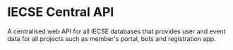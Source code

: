 # IECSE Central API
A centralised web API for all IECSE databases that provides user and event data for all projects such as member's portal, bots and registration app.
